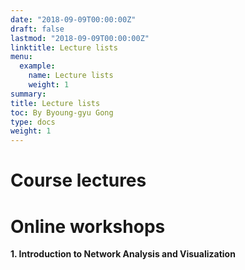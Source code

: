 ```yaml
---
date: "2018-09-09T00:00:00Z"
draft: false
lastmod: "2018-09-09T00:00:00Z"
linktitle: Lecture lists
menu:
  example: 
    name: Lecture lists
    weight: 1
summary:
title: Lecture lists
toc: By Byoung-gyu Gong
type: docs
weight: 1
---
```


# Course lectures


# Online workshops

**1. Introduction to Network Analysis and Visualization**

